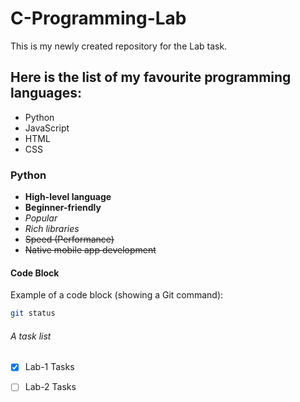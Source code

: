 # C-Programming-Lab
This is my newly created repository for the Lab task.
## Here is the list of my favourite programming languages:
- Python
- JavaScript
- HTML
- CSS

### Python 
- **High-level language** 
- **Beginner-friendly** 
- *Popular*
- *Rich libraries*
- ~~Speed (Performance)~~
- ~~Native mobile app development~~

#### Code Block
Example of a code block (showing a Git command):  

```bash
git status
```

###### A task list
- [x] Lab-1 Tasks
- [ ] Lab-2 Tasks










